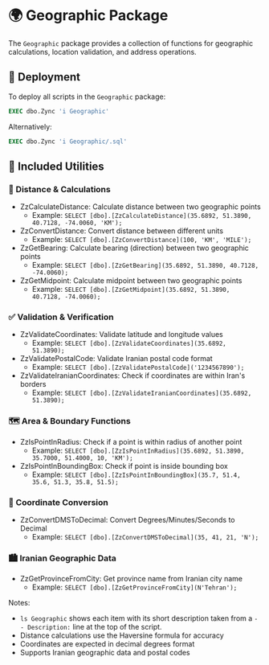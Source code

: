 # 🌍 Geographic Package

The `Geographic` package provides a collection of functions for geographic calculations, location validation, and address operations.

## 🚀 Deployment

To deploy all scripts in the `Geographic` package:
```sql
EXEC dbo.Zync 'i Geographic'
```
Alternatively:
```sql
EXEC dbo.Zync 'i Geographic/.sql'
```

## 📜 Included Utilities

### 📏 Distance & Calculations
- ZzCalculateDistance: Calculate distance between two geographic points
	- Example: `SELECT [dbo].[ZzCalculateDistance](35.6892, 51.3890, 40.7128, -74.0060, 'KM');`
- ZzConvertDistance: Convert distance between different units
	- Example: `SELECT [dbo].[ZzConvertDistance](100, 'KM', 'MILE');`
- ZzGetBearing: Calculate bearing (direction) between two geographic points
	- Example: `SELECT [dbo].[ZzGetBearing](35.6892, 51.3890, 40.7128, -74.0060);`
- ZzGetMidpoint: Calculate midpoint between two geographic points
	- Example: `SELECT [dbo].[ZzGetMidpoint](35.6892, 51.3890, 40.7128, -74.0060);`

### ✅ Validation & Verification
- ZzValidateCoordinates: Validate latitude and longitude values
	- Example: `SELECT [dbo].[ZzValidateCoordinates](35.6892, 51.3890);`
- ZzValidatePostalCode: Validate Iranian postal code format
	- Example: `SELECT [dbo].[ZzValidatePostalCode]('1234567890');`
- ZzValidateIranianCoordinates: Check if coordinates are within Iran's borders
	- Example: `SELECT [dbo].[ZzValidateIranianCoordinates](35.6892, 51.3890);`

### 🗺️ Area & Boundary Functions
- ZzIsPointInRadius: Check if a point is within radius of another point
	- Example: `SELECT [dbo].[ZzIsPointInRadius](35.6892, 51.3890, 35.7000, 51.4000, 10, 'KM');`
- ZzIsPointInBoundingBox: Check if point is inside bounding box
	- Example: `SELECT [dbo].[ZzIsPointInBoundingBox](35.7, 51.4, 35.6, 51.3, 35.8, 51.5);`

### 🔄 Coordinate Conversion
- ZzConvertDMSToDecimal: Convert Degrees/Minutes/Seconds to Decimal
	- Example: `SELECT [dbo].[ZzConvertDMSToDecimal](35, 41, 21, 'N');`

### 🏙️ Iranian Geographic Data
- ZzGetProvinceFromCity: Get province name from Iranian city name
	- Example: `SELECT [dbo].[ZzGetProvinceFromCity](N'Tehran');`

Notes:
- `ls Geographic` shows each item with its short description taken from a `-- Description:` line at the top of the script.
- Distance calculations use the Haversine formula for accuracy
- Coordinates are expected in decimal degrees format
- Supports Iranian geographic data and postal codes